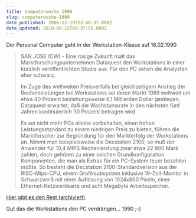 ```yaml
---
title: Computerwoche 1990
slug: computerwoche-1990
date_published: 2006-12-19T23:46:37.000Z
date_updated: 2018-08-22T09:37:55.000Z
---
```


Der Personal Computer geht in der Workstation-Klasse auf
16.02.1990

> SAN JOSE (CW) - Eine rosige Zukunft malt das Marktforschungsunternehmen Dataquest den Workstations in einer kürzlich veröffentlichten Studie aus. Für den PC sehen die Analysten eher schwarz.
> 
> Im Zuge des weltweiten Preisverfalls bei gleichzeitigem Anstieg der Rechenleistungen bei Workstations sei deren Markt 1989 weltweit um etwa 40 Prozent beziehungsweise 6,1 Milliarden Dollar gestiegen. Dataquest erwartet, daß die Wachstumsrate in den nächsten fünf Jahren kontinuierlich 30 Prozent betragen wird.
> 
> Es sei nicht mehr PCs alleine vorbehalten, einen hohen Leistungsstandard zu einem niedrigen Preis zu bieten, führen die Marktforscher zur Begründung für den Markterfolg der Workstations an. Nimmt man beispielsweise die Decstation 2100, so muß der Anwender für 10,4 MIPS Rechenleistung zwar etwa 22 800 Mark zahlen, doch gehören zu einer solchen Grundkonfiguration Komponenten, die man als Extras für ein PC-System teuer bezahlen müßte. So besteht die Decstation 2100-Standardversion aus der RISC-Mips-CPU, einem Grafiksubsystem inklusive 19-Zoll-Monitor in Schwarzweiß mit einer Auflösung von 1024x860 Pixeln, einer Ethernet-Netzwerkkarte und acht Megabyte Arbeitsspeicher.

[Hier gibt es den Rest (archiviert)](http://web.archive.org/web/20061217070449/http://www.computerwoche.de:80/heftarchiv/1990/7/1144363/)

Gut das die Workstations den PC verdrängen... 1990 ;-)
